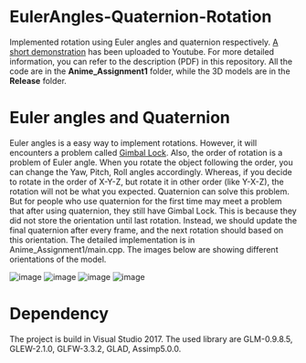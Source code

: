 # EulerAngles-Quaternion-Rotation
Implemented rotation using Euler angles and quaternion respectively.
[A short demonstration](https://www.youtube.com/watch?v=KdTAo2uqvpg&t=1s) has been uploaded to Youtube.
For more detailed information, you can refer to the description (PDF) in this repository.
All the code are in the **Anime_Assignment1** folder, while the 3D models are in the **Release** folder.

# Euler angles and Quaternion
Euler angles is a easy way to implement rotations.
However, it will encounters a problem called [Gimbal Lock](https://www.youtube.com/watch?v=zc8b2Jo7mno&t=79s).
Also, the order of rotation is a problem of Euler angle.
When you rotate the object following the order, you can change the Yaw, Pitch, Roll angles accordingly.
Whereas, if you decide to rotate in the order of X-Y-Z, but rotate it in other order (like Y-X-Z), the rotation will not be what you expected.
Quaternion can solve this problem.
But for people who use quaternion for the first time may meet a problem that after using quaternion, they still have Gimbal Lock.
This is because they did not store the orientation until last rotation.
Instead, we should update the final quaternion after every frame, and the next rotation should based on this orientation.
The detailed implementation is in Anime_Assignment1/main.cpp. 
The images below are showing different orientations of the model.

![image](https://github.com/xxxiaojing/EulerAngles-Quaternion-Rotation/blob/main/demo_image/euler.jpg)
![image](https://github.com/xxxiaojing/EulerAngles-Quaternion-Rotation/blob/main/demo_image/euler_pitch.jpg)
![image](https://github.com/xxxiaojing/EulerAngles-Quaternion-Rotation/blob/main/demo_image/euler_roll.jpg)
![image](https://github.com/xxxiaojing/EulerAngles-Quaternion-Rotation/blob/main/demo_image/euler_yaw.jpg)

# Dependency
The project is build in Visual Studio 2017.
The used library are GLM-0.9.8.5, GLEW-2.1.0, GLFW-3.3.2, GLAD, Assimp5.0.0. 
